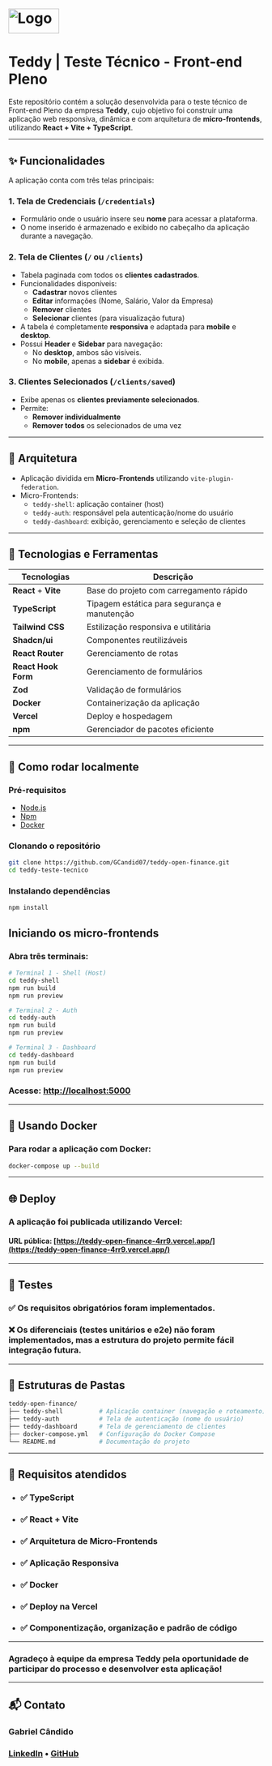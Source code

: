 # <img width="100" height="49" alt="Logo - Teddy" src="https://github.com/user-attachments/assets/6010c37e-1ab2-482c-ac24-30001f2c542e" />
# Teddy | Teste Técnico - Front-end Pleno


Este repositório contém a solução desenvolvida para o teste técnico de Front-end Pleno da empresa **Teddy**, cujo objetivo foi construir uma aplicação web responsiva, dinâmica e com arquitetura de **micro-frontends**, utilizando **React + Vite + TypeScript**.

---

## ✨ Funcionalidades

A aplicação conta com três telas principais:

### 1. **Tela de Credenciais (`/credentials`)**
- Formulário onde o usuário insere seu **nome** para acessar a plataforma.
- O nome inserido é armazenado e exibido no cabeçalho da aplicação durante a navegação.

### 2. **Tela de Clientes (`/` ou `/clients`)**
- Tabela paginada com todos os **clientes cadastrados**.
- Funcionalidades disponíveis:
  - **Cadastrar** novos clientes
  - **Editar** informações (Nome, Salário, Valor da Empresa)
  - **Remover** clientes
  - **Selecionar** clientes (para visualização futura)
- A tabela é completamente **responsiva** e adaptada para **mobile** e **desktop**.
- Possui **Header** e **Sidebar** para navegação:
  - No **desktop**, ambos são visíveis.
  - No **mobile**, apenas a **sidebar** é exibida.

### 3. **Clientes Selecionados (`/clients/saved`)**
- Exibe apenas os **clientes previamente selecionados**.
- Permite:
  - **Remover individualmente**
  - **Remover todos** os selecionados de uma vez

---

## 🧱 Arquitetura

- Aplicação dividida em **Micro-Frontends** utilizando `vite-plugin-federation`.
- Micro-Frontends:
  - `teddy-shell`: aplicação container (host)
  - `teddy-auth`: responsável pela autenticação/nome do usuário
  - `teddy-dashboard`: exibição, gerenciamento e seleção de clientes

---

## 🧪 Tecnologias e Ferramentas

| Tecnologias | Descrição |
|-------------|-----------|
| **React** + **Vite** | Base do projeto com carregamento rápido |
| **TypeScript** | Tipagem estática para segurança e manutenção |
| **Tailwind CSS** | Estilização responsiva e utilitária |
| **Shadcn/ui** | Componentes reutilizáveis |
| **React Router** | Gerenciamento de rotas |
| **React Hook Form** | Gerenciamento de formulários |
| **Zod** | Validação de formulários |
| **Docker** | Containerização da aplicação |
| **Vercel** | Deploy e hospedagem |
| **npm** | Gerenciador de pacotes eficiente |

---

## 🚀 Como rodar localmente

### Pré-requisitos
- [Node.js](https://nodejs.org)
- [Npm](https://www.npmjs.com/)
- [Docker](https://www.docker.com/)

### Clonando o repositório
```bash
git clone https://github.com/GCandid07/teddy-open-finance.git
cd teddy-teste-tecnico
```
### Instalando dependências
```bash
npm install
```

## Iniciando os micro-frontends
### Abra três terminais:
```bash
# Terminal 1 - Shell (Host)
cd teddy-shell
npm run build
npm run preview

# Terminal 2 - Auth
cd teddy-auth
npm run build
npm run preview

# Terminal 3 - Dashboard
cd teddy-dashboard
npm run build
npm run preview
```

### Acesse: [http://localhost:5000](http://localhost:5000)

---

## 🐳 Usando Docker
### Para rodar a aplicação com Docker:
```bash
docker-compose up --build
```

---

## 🌐 Deploy

### A aplicação foi publicada utilizando Vercel:

#### URL pública: [https://teddy-open-finance-4rr9.vercel.app/](https://teddy-open-finance-4rr9.vercel.app/)

---

## 🧪 Testes

### ✅ Os requisitos obrigatórios foram implementados.

### ❌ Os diferenciais (testes unitários e e2e) não foram implementados, mas a estrutura do projeto permite fácil integração futura.

---

## 📁 Estruturas de Pastas

```bash
teddy-open-finance/
├── teddy-shell          # Aplicação container (navegação e roteamento)
├── teddy-auth           # Tela de autenticação (nome do usuário)
├── teddy-dashboard      # Tela de gerenciamento de clientes
├── docker-compose.yml   # Configuração do Docker Compose
└── README.md            # Documentação do projeto
```

---

## 🧠 Requisitos atendidos

- ### ✅ TypeScript
- ### ✅ React + Vite
- ### ✅ Arquitetura de Micro-Frontends
- ### ✅ Aplicação Responsiva
- ### ✅ Docker
- ### ✅ Deploy na Vercel
- ### ✅ Componentização, organização e padrão de código

---

### Agradeço à equipe da empresa Teddy pela oportunidade de participar do processo e desenvolver esta aplicação!

---

## 📬 Contato
### Gabriel Cândido
### [LinkedIn](https://www.linkedin.com/in/gabriel-c%C3%A2ndido-9998a2219/) • [GitHub](https://github.com/GCandid07)

